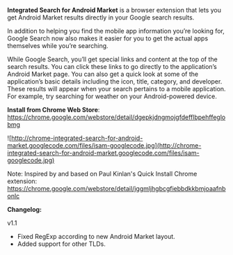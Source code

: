 

**Integrated Search for Android Market** is a browser extension that lets you get Android Market results directly in your Google search results.

In addition to helping you find the mobile app information you’re looking for, Google Search now also makes it easier for you to get the actual apps themselves while you’re searching.

While Google Search, you’ll get special links and content at the top of the search results. You can click these links to go directly to the application’s Android Market page. You can also get a quick look at some of the application’s basic details including the icon, title, category, and developer. These results will appear when your search pertains to a mobile application. For example, try searching for weather on your Android-powered device.

**Install from Chrome Web Store**: https://chrome.google.com/webstore/detail/dgepkjdngmojgfdefflbpehffeglobmg

![http://chrome-integrated-search-for-android-market.googlecode.com/files/isam-googlecode.jpg](http://chrome-integrated-search-for-android-market.googlecode.com/files/isam-googlecode.jpg)


Note: Inspired by and based on Paul Kinlan's Quick Install Chrome extension: https://chrome.google.com/webstore/detail/jggmljhgbcgfiebbdkkbmjoaafnbonlc

**Changelog:**

v1.1
  * Fixed RegExp according to new Android Market layout.
  * Added support for other TLDs.